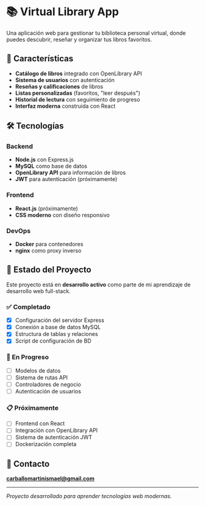 # 📚 Virtual Library App

Una aplicación web para gestionar tu biblioteca personal virtual, donde puedes descubrir, reseñar y organizar tus libros favoritos.

## 🚀 Características

- **Catálogo de libros** integrado con OpenLibrary API
- **Sistema de usuarios** con autenticación
- **Reseñas y calificaciones** de libros
- **Listas personalizadas** (favoritos, "leer después")
- **Historial de lectura** con seguimiento de progreso
- **Interfaz moderna** construida con React

## 🛠️ Tecnologías

### Backend
- **Node.js** con Express.js
- **MySQL** como base de datos
- **OpenLibrary API** para información de libros
- **JWT** para autenticación (próximamente)

### Frontend
- **React.js** (próximamente)
- **CSS moderno** con diseño responsivo

### DevOps
- **Docker** para contenedores
- **nginx** como proxy inverso

## 🎯 Estado del Proyecto

Este proyecto está en **desarrollo activo** como parte de mi aprendizaje de desarrollo web full-stack.

### ✅ Completado
- [x] Configuración del servidor Express
- [x] Conexión a base de datos MySQL
- [x] Estructura de tablas y relaciones
- [x] Script de configuración de BD

### 🔄 En Progreso
- [ ] Modelos de datos
- [ ] Sistema de rutas API
- [ ] Controladores de negocio
- [ ] Autenticación de usuarios

### 📋 Próximamente
- [ ] Frontend con React
- [ ] Integración con OpenLibrary API
- [ ] Sistema de autenticación JWT
- [ ] Dockerización completa

## 📧 Contacto
**carballomartinismael@gmail.com** 

---

*Proyecto desarrollado para aprender tecnologías web modernas.*
